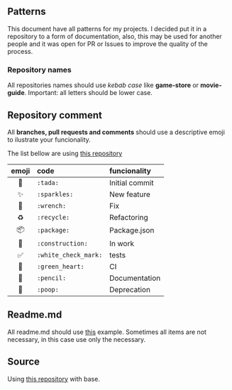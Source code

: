 ## Patterns

This document have all patterns for my projects. I decided put it in a repository to a form of documentation, also, this may be used for another people and it was open for PR or Issues to improve the quality of the process.

### Repository names

All repositories names should use *kebab case* like **game-store** or **movie-guide**.
Important: all letters should be lower case.

## Repository comment

All **branches, pull requests and comments** should use a descriptive emoji to ilustrate your funcionality.

The list bellow are using [this repository](https://gist.github.com/rxaviers/7360908)

| emoji         | code            | funcionality  |
| :-----------: |:--------------- | :-------------|
| :tada:        | `:tada:`        | Initial commit|
| :sparkles:    | `:sparkles:`    | New feature   |
| :wrench:      | `:wrench:`      | Fix           |
| :recycle:     | `:recycle:`     | Refactoring   |
| :package:     | `:package:`     | Package.json  |
| :construction:| `:construction:`| In work       |
| :white_check_mark:| `:white_check_mark:`| tests  |
| :green_heart: | `:green_heart:` | CI            |
| :pencil:      | `:pencil:`      | Documentation |
| :poop:        | `:poop:`        | Deprecation   |


## Readme.md

All readme.md should use [this](https://github.com/elsewhencode/project-guidelines/blob/master/README.sample.md) example. Sometimes all items are not necessary, in this case use only the necessary.

## Source

Using [this repository](https://github.com/elsewhencode/project-guidelines) with base.
